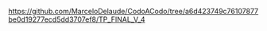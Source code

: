 https://github.com/MarceloDelaude/CodoACodo/tree/a6d423749c76107877be0d19277ecd5dd3707ef8/TP_FINAL_V_4

